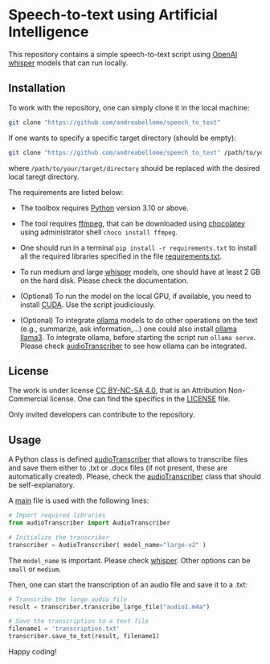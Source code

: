 # Speech-to-text using Artificial Intelligence

This repository contains a simple speech-to-text script using [OpenAI whisper](https://github.com/openai/whisper) models that can run locally.

## Installation

To work with the repository, one can simply clone it in the local machine:

```bash
git clone "https://github.com/andreabellome/speech_to_text"
```

If one wants to specify a specific target directory (should be empty):

```bash
git clone "https://github.com/andreabellome/speech_to_text" /path/to/your/target/directory
```

where `/path/to/your/target/directory` should be replaced with the desired local taregt directory.

The requirements are listed below:

- The toolbox requires [Python](https://www.python.org/downloads/) version 3.10 or above.

- The tool requires [ffmpeg](https://ffmpeg.org/), that can be downloaded using [chocolatey](https://chocolatey.org/) using administrator shell ```choco install ffmpeg```.

- One should run in a terminal ```pip install -r requirements.txt``` to install all the required libraries specified in the file [requirements.txt](requirements.txt).

- To run medium and large [whisper](https://github.com/openai/whisper) models, one should have at least 2 GB on the hard disk. Please check the documentation.

- (Optional) To run the model on the local GPU, if available, you need to install [CUDA](https://developer.nvidia.com/cuda-downloads). Use the script joudiciously.

- (Optional) To integrate [ollama](https://ollama.com/) models to do other operations on the text (e.g., summarize, ask information,...) one could also install [ollama llama3](https://ollama.com/). To integrate ollama, before starting the script run ```ollama serve```. Please check [audioTranscriber](audioTranscriber.py) to see how ollama can be integrated.

## License

The work is under license [CC BY-NC-SA 4.0](https://creativecommons.org/licenses/by-nc/4.0/), that is an Attribution Non-Commercial license. One can find the specifics in the [LICENSE](/LICENSE) file.

Only invited developers can contribute to the repository.

## Usage

A Python class is defined [audioTranscriber](audioTranscriber.py) that allows to transcribe files and save them either to .txt or .docx files (if not present, these are automatically created). Please, check the [audioTranscriber](audioTranscriber.py) class that should be self-explanatory.

A [main](main.py) file is used with the following lines:

```python
# Import required libraries
from audioTranscriber import AudioTranscriber

# Initialize the transcriber
transcriber = AudioTranscriber( model_name="large-v2" )
```

The ```model_name``` is important. Please check [whisper](https://github.com/openai/whisper). Other options can be ```small``` or ```medium```.

Then, one can start the transcription of an audio file and save it to a .txt:

```python
# Transcribe the large audio file
result = transcriber.transcribe_large_file("audio1.m4a")

# Save the transcription to a text file
filename1 = 'transcription.txt'
transcriber.save_to_txt(result, filename1)
```

Happy coding!
